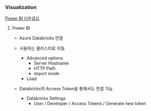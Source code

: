 ### Visualization

[Power BI 다운로드](https://www.microsoft.com/ko-kr/power-platform/products/power-bi/downloads)

1. Power BI

    - Azure Databricks 연결
    - 사용하는 클러스터로 이동
        - Advanced options
            - Server Hostname
            - HTTP Path
            - import mode
        - Load

    - Databricks의 Access Token을 통해서도 연결 가능

        - Databricks Settings
            - User / Developer / Access Tokens / Generate new token

